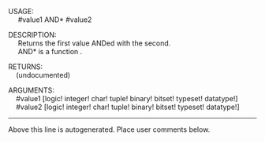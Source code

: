 USAGE:  
&nbsp;&nbsp;&nbsp;&nbsp;&nbsp;#value1&nbsp;AND*&nbsp;#value2  
  
DESCRIPTION:  
&nbsp;&nbsp;&nbsp;&nbsp;&nbsp;Returns&nbsp;the&nbsp;first&nbsp;value&nbsp;ANDed&nbsp;with&nbsp;the&nbsp;second.  
&nbsp;&nbsp;&nbsp;&nbsp;&nbsp;AND*&nbsp;is&nbsp;a&nbsp;function&nbsp;.  
  
RETURNS:  
&nbsp;&nbsp;&nbsp;&nbsp;(undocumented)  
  
ARGUMENTS:  
&nbsp;&nbsp;&nbsp;&nbsp;#value1&nbsp;[logic!&nbsp;integer!&nbsp;char!&nbsp;tuple!&nbsp;binary!&nbsp;bitset!&nbsp;typeset!&nbsp;datatype!]  
&nbsp;&nbsp;&nbsp;&nbsp;#value2&nbsp;[logic!&nbsp;integer!&nbsp;char!&nbsp;tuple!&nbsp;binary!&nbsp;bitset!&nbsp;typeset!&nbsp;datatype!]  
___
Above this line is autogenerated. Place user comments below.